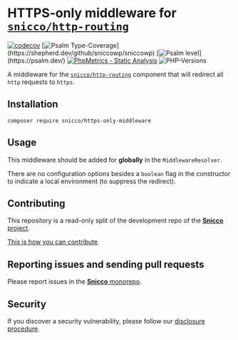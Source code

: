 # HTTPS-only middleware for [`snicco/http-routing`](https://github.com/sniccowp/http-routing)

[![codecov](https://img.shields.io/badge/Coverage-100%25-success
)](https://codecov.io/gh/sniccowp/sniccowp)
[![Psalm Type-Coverage](https://shepherd.dev/github/sniccowp/sniccowp/coverage.svg?)](https://shepherd.dev/github/sniccowp/sniccowp)
[![Psalm level](https://shepherd.dev/github/sniccowp/sniccowp/level.svg?)](https://psalm.dev/)
[![PhpMetrics - Static Analysis](https://img.shields.io/badge/PhpMetrics-Static_Analysis-2ea44f)](https://sniccowp.github.io/sniccowp/phpmetrics/HttpsOnly/index.html)
![PHP-Versions](https://img.shields.io/badge/PHP-%5E7.4%7C%5E8.0%7C%5E8.1-blue)

A middleware for the [`snicco/http-routing`](https://github.com/sniccowp/http-routing) component that will redirect all `http` requests to `https`.

## Installation

```shell
composer require snicco/https-only-middleware
```

## Usage

This middleware should be added for **globally** in the `MiddlewareResolver`.

There are no configuration options besides a `boolean` flag in the constructor to indicate a local environment (to suppress the redirect).

## Contributing

This repository is a read-only split of the development repo of the
[**Snicco** project](https://github.com/sniccowp/sniccowp).

[This is how you can contribute](https://github.com/sniccowp/sniccowp/blob/master/CONTRIBUTING.md).

## Reporting issues and sending pull requests

Please report issues in the
[**Snicco** monorepo](https://github.com/sniccowp/sniccowp/blob/master/CONTRIBUTING.md##using-the-issue-tracker).

## Security

If you discover a security vulnerability, please follow
our [disclosure procedure](https://github.com/sniccowp/sniccowp/blob/master/SECURITY.md).
